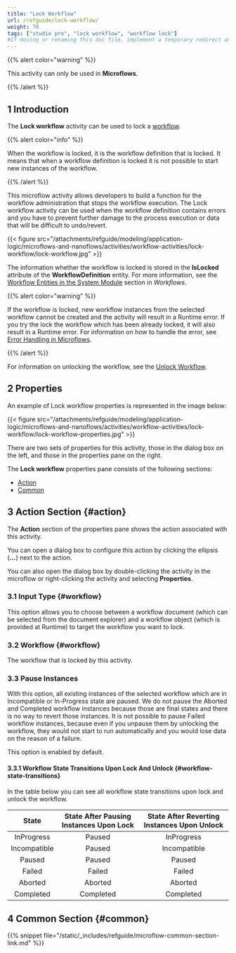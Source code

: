 ```yaml
---
title: "Lock Workflow"
url: /refguide/lock-workflow/
weight: 70
tags: ["studio pro", "lock workflow", "workflow lock"]
#If moving or renaming this doc file, implement a temporary redirect and let the respective team know they should update the URL in the product. See Mapping to Products for more details.
---
```


{{% alert color="warning" %}}

This activity can only be used in **Microflows**.

{{% /alert %}}

## 1 Introduction

The **Lock workflow** activity can be used to lock a [workflow](/refguide/workflows/). 

{{% alert color="info" %}}

When the workflow is locked, it is the workflow definition that is locked. It means that when a workflow definition is locked it is not possible to start new instances of the workflow.

{{% /alert %}}

This microflow activity allows developers to build a function for the workflow administration that stops the workflow execution. The Lock  workflow activity can be used when the workflow definition contains errors and you have to prevent further damage to the process execution or data that will be difficult to undo/revert.

{{< figure src="/attachments/refguide/modeling/application-logic/microflows-and-nanoflows/activities/workflow-activities/lock-workflow/lock-workflow.jpg" >}}

The information whether the workflow is locked is stored in the **IsLocked** attribute of the **WorkflowDefinition** entity. For more information, see the [Workflow Entities in the System Module](/refguide/workflows/#workflow-entities) section in *Workflows*. 

{{% alert color="warning" %}}

If the workflow is locked, new workflow instances from the selected workflow cannot be created and the activity will result in a Runtime error. If you try the lock the workflow which has been already locked, it will also result in a Runtime error.  For information on how to handle the error, see [Error Handling in Microflows](/refguide/error-handling-in-microflows/).

{{% /alert %}}

For information on unlocking the workflow, see the [Unlock Workflow](/refguide/unlock-workflow/).

## 2 Properties

An example of Lock workflow properties is represented in the image below:

{{< figure src="/attachments/refguide/modeling/application-logic/microflows-and-nanoflows/activities/workflow-activities/lock-workflow/lock-workflow-properties.jpg" >}}

There are two sets of properties for this activity, those in the dialog box on the left, and those in the properties pane on the right.

The **Lock workflow** properties pane consists of the following sections:

* [Action](#action)
* [Common](#common)

## 3 Action Section {#action}

The **Action** section of the properties pane shows the action associated with this activity.

You can open a dialog box to configure this action by clicking the ellipsis (**…**) next to the action.

You can also open the dialog box by double-clicking the activity in the microflow or right-clicking the activity and selecting **Properties**.

### 3.1 Input Type {#workflow}

This option allows you to choose between a workflow document (which can be selected from the document explorer) and a workflow object (which is provided at Runtime) to target the workflow you want to lock.

### 3.2 Workflow {#workflow}

The workflow that is locked by this activity. 

### 3.3 Pause Instances 

With this option, all existing instances of the selected workflow which are in Incompatible or In-Progress state are paused. We do not pause the Aborted and Completed workflow instances because those are final states and there is no way to revert those instances. It is not possible to pause Failed workflow instances, because even if you unpause them by unlocking the workflow, they would not start to run automatically and you would lose data on the reason of a failure.

This option is enabled by default.

#### 3.3.1 Workflow State Transitions Upon Lock And Unlock {#workflow-state-transitions}

In the table below you can see all workflow state transitions upon lock and unlock the workflow.

| State | State After Pausing Instances Upon Lock | State After Reverting Instances Upon Unlock |
| :----: | :----: | :----: |
| InProgress | Paused | InProgress |
| Incompatible | Paused | Incompatible |
| Paused | Paused | Paused |
| Failed | Failed | Failed |
| Aborted | Aborted | Aborted |
| Completed | Completed | Completed |

## 4 Common Section {#common}

{{% snippet file="/static/_includes/refguide/microflow-common-section-link.md" %}}
